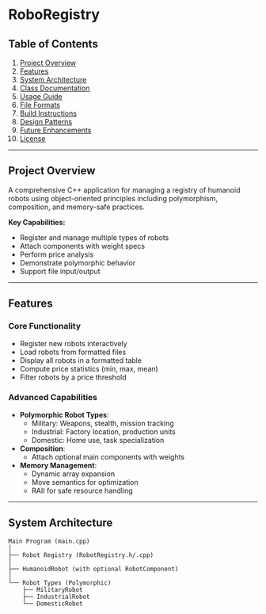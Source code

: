 # RoboRegistry

## Table of Contents
1. [Project Overview](#project-overview)
2. [Features](#features)
3. [System Architecture](#system-architecture)
4. [Class Documentation](#class-documentation)
5. [Usage Guide](#usage-guide)
6. [File Formats](#file-formats)
7. [Build Instructions](#build-instructions)
8. [Design Patterns](#design-patterns)
9. [Future Enhancements](#future-enhancements)
10. [License](#license)

---

## Project Overview

A comprehensive C++ application for managing a registry of humanoid robots using object-oriented principles including polymorphism, composition, and memory-safe practices.

**Key Capabilities:**
- Register and manage multiple types of robots
- Attach components with weight specs
- Perform price analysis
- Demonstrate polymorphic behavior
- Support file input/output

---

## Features

### Core Functionality
- Register new robots interactively
- Load robots from formatted files
- Display all robots in a formatted table
- Compute price statistics (min, max, mean)
- Filter robots by a price threshold

### Advanced Capabilities
- **Polymorphic Robot Types**:
  - Military: Weapons, stealth, mission tracking
  - Industrial: Factory location, production units
  - Domestic: Home use, task specialization
- **Composition**:
  - Attach optional main components with weights
- **Memory Management**:
  - Dynamic array expansion
  - Move semantics for optimization
  - RAII for safe resource handling

---

## System Architecture

```plaintext
Main Program (main.cpp)
│
├── Robot Registry (RobotRegistry.h/.cpp)
│
├── HumanoidRobot (with optional RobotComponent)
│
└── Robot Types (Polymorphic)
    ├── MilitaryRobot
    ├── IndustrialRobot
    └── DomesticRobot